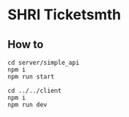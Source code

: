 # SHRI Ticketsmth
## How to

`cd server/simple_api`  
`npm i`  
`npm run start`  

`cd ../../client`  
`npm i`  
`npm run dev`  
